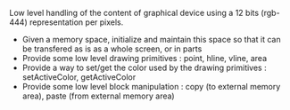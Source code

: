 Low level handling of the content of graphical device using a 12 bits (rgb-444) representation per pixels. 
* Given a memory space, initialize and maintain this space so that it can be transfered as is as a whole screen, or in parts
* Provide some low level drawing primitives : point, hline, vline, area
* Provide a way to set/get the color used by the drawing primitives : setActiveColor, getActiveColor
* Provide some low level block manipulation : copy (to external memory area), paste (from external memory area)